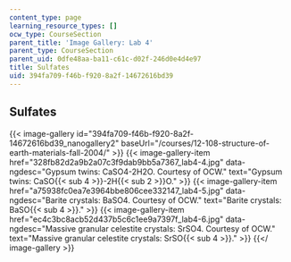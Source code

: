 ```yaml
---
content_type: page
learning_resource_types: []
ocw_type: CourseSection
parent_title: 'Image Gallery: Lab 4'
parent_type: CourseSection
parent_uid: 0dfe48aa-ba11-c61c-d02f-246d0e4d4e97
title: Sulfates
uid: 394fa709-f46b-f920-8a2f-14672616bd39
---
```


Sulfates
--------
{{< image-gallery id="394fa709-f46b-f920-8a2f-14672616bd39_nanogallery2" baseUrl="/courses/12-108-structure-of-earth-materials-fall-2004/" >}}
{{< image-gallery-item href="328fb82d2a9b2a07c3f9dab9bb5a7367_lab4-4.jpg" data-ngdesc="Gypsum twins: CaSO4-2H2O. Courtesy of OCW." text="Gypsum twins: CaSO{{< sub 4 >}}\-2H{{< sub 2 >}}O." >}}
{{< image-gallery-item href="a75938fc0ea7e3964bbe806cee332147_lab4-5.jpg" data-ngdesc="Barite crystals: BaSO4. Courtesy of OCW." text="Barite crystals: BaSO{{< sub 4 >}}." >}}
{{< image-gallery-item href="ec4c3bc8acb52d437b5c6c1ee9a7397f_lab4-6.jpg" data-ngdesc="Massive granular celestite crystals: SrSO4. Courtesy of OCW." text="Massive granular celestite crystals: SrSO{{< sub 4 >}}." >}}
{{</ image-gallery >}}